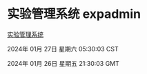 # 实验管理系统 expadmin
[实验管理系统](http://:56808/expadmin-782313d2-e1b1-4ea7-932e-3a55e6a1a4d0/)

2024年 01月 27日 星期六 05:30:03 CST

2024年 01月 26日 星期五 21:30:03 GMT
